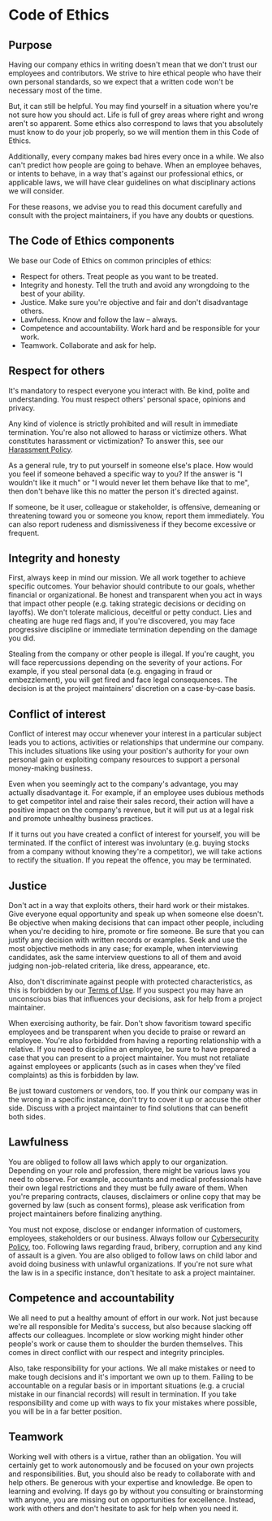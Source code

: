 <!--
===-----------------------------------------------------------------------------------===
Copyright (c) 2021 Calinescu Mihai, Bencu Bogdan

For copying notice, see https://github.com/CMihai99/medita/blob/main/COPYING.
For licenses we use, see https://github.com/CMihai99/medita/tree/main/LICENSES.
===-----------------------------------------------------------------------------------===
-->

# Code of Ethics

## Purpose

Having our company ethics in writing doesn't mean that we don't trust our employees
and contributors. We strive to hire ethical people who have their own personal
standards, so we expect that a written code won't be necessary most of the time.

But, it can still be helpful. You may find yourself in a situation where you're
not sure how you should act. Life is full of grey areas where right and wrong aren't
so apparent. Some ethics also correspond to laws that you absolutely must know
to do your job properly, so we will mention them in this Code of Ethics.

Additionally, every company makes bad hires every once in a while. We also can't
predict how people are going to behave. When an employee behaves, or intents to
behave, in a way that's against our professional ethics, or applicable laws, we
will have clear guidelines on what disciplinary actions we will consider.

For these reasons, we advise you to read this document carefully and consult
with the project maintainers, if you have any doubts or questions.

## The Code of Ethics components

We base our Code of Ethics on common principles of ethics:

-   Respect for others. Treat people as you want to be treated.
-   Integrity and honesty. Tell the truth and avoid any wrongdoing to the best of your ability.
-   Justice. Make sure you're objective and fair and don't disadvantage others.
-   Lawfulness. Know and follow the law – always.
-   Competence and accountability. Work hard and be responsible for your work.
-   Teamwork. Collaborate and ask for help.

## Respect for others

It's mandatory to respect everyone you interact with. Be kind, polite and
understanding. You must respect others' personal space, opinions and privacy.

Any kind of violence is strictly prohibited and will result in immediate
termination. You're also not allowed to harass or victimize others. What
constitutes harassment or victimization? To answer this, see our [Harassment Policy](https://github.com/CMihai99/medita/blob/main/docs/Harassment.md).

As a general rule, try to put yourself in someone else's place. How would you
feel if someone behaved a specific way to you? If the answer is "I wouldn't like
it much" or "I would never let them behave like that to me", then don't behave
like this no matter the person it's directed against.

If someone, be it user, colleague or stakeholder, is offensive, demeaning or
threatening toward you or someone you know, report them immediately. You can
also report rudeness and dismissiveness if they become excessive or frequent.

## Integrity and honesty

First, always keep in mind our mission. We all work together to achieve
specific outcomes. Your behavior should contribute to our goals, whether
financial or organizational. Be honest and transparent when you act in ways
that impact other people (e.g. taking strategic decisions or deciding on layoffs).
We don't tolerate malicious, deceitful or petty conduct. Lies and cheating are
huge red flags and, if you're discovered, you may face progressive discipline
or immediate termination depending on the damage you did.

Stealing from the company or other people is illegal. If you're caught, you will
face repercussions depending on the severity of your actions. For example, if you
steal personal data (e.g. engaging in fraud or embezzlement), you will get fired
and face legal consequences. The decision is at the project maintainers' discretion on a case-by-case basis.

## Conflict of interest

Conflict of interest may occur whenever your interest in a particular subject
leads you to actions, activities or relationships that undermine our company.
This includes situations like using your position's authority for your own personal
gain or exploiting company resources to support a personal money-making business.

Even when you seemingly act to the company's advantage, you may actually disadvantage
it. For example, if an employee uses dubious methods to get competitor intel
and raise their sales record, their action will have a positive impact on the company's
revenue, but it will put us at a legal risk and promote unhealthy business practices.

If it turns out you have created a conflict of interest for yourself, you will
be terminated. If the conflict of interest was involuntary (e.g. buying stocks
from a company without knowing they're a competitor), we will take actions to
rectify the situation. If you repeat the offence, you may be terminated.

## Justice

Don't act in a way that exploits others, their hard work or their mistakes.
Give everyone equal opportunity and speak up when someone else doesn't.
Be objective when making decisions that can impact other people,
including when you're deciding to hire, promote or fire someone.
Be sure that you can justify any decision with written records or examples.
Seek and use the most objective methods in any case; for example, when
interviewing candidates, ask the same interview questions to all of them
and avoid judging non-job-related criteria, like dress, appearance, etc.

Also, don't discriminate against people with protected characteristics, as this is
forbidden by our [Terms of Use](https://github.com/CMihai99/medita/blob/main/docs/TermsOfUse.md).
If you suspect you may have an unconscious bias that influences
your decisions, ask for help from a project maintainer.

When exercising authority, be fair. Don't show favoritism toward specific
employees and be transparent when you decide to praise or reward an employee.
You're also forbidded from having a reporting relationship with a relative.
If you need to discipline an employee, be sure to have prepared a case that
you can present to a project maintainer. You must not retaliate against employees
or applicants (such as in cases when they've filed complaints) as this is forbidden by law.

Be just toward customers or vendors, too. If you think our company was in the wrong
in a specific instance, don't try to cover it up or accuse the other side.
Discuss with a project maintainer to find solutions that can benefit both sides.

## Lawfulness

You are obliged to follow all laws which apply to our organization. Depending on
your role and profession, there might be various laws you need to observe. For
example, accountants and medical professionals have their own legal restrictions
and they must be fully aware of them. When you're preparing contracts, clauses,
disclaimers or online copy that may be governed by law (such as consent forms),
please ask verification from project maintainers before finalizing anything.

You must not expose, disclose or endanger information of customers, employees,
stakeholders or our business. Always follow our [Cybersecurity Policy](https://github.com/CMihai99/medita/blob/main/docs/Cybersecurity.md), too.
Following laws regarding fraud, bribery, corruption and any kind of
assault is a given. You are also obliged to follow laws on child labor
and avoid doing business with unlawful organizations. If you're not sure
what the law is in a specific instance, don't hesitate to ask a project maintainer.

## Competence and accountability

We all need to put a healthy amount of effort in our work. Not just because
we're all responsible for Medita's success, but also because slacking off
affects our colleagues. Incomplete or slow working might hinder other people's
work or cause them to shoulder the burden themselves.
This comes in direct conflict with our respect and integrity principles.

Also, take responsibility for your actions. We all make mistakes or need to make
tough decisions and it's important we own up to them. Failing to be accountable
on a regular basis or in important situations (e.g. a crucial mistake in our
financial records) will result in termination. If you take responsibility and come up
with ways to fix your mistakes where possible, you will be in a far better position.

## Teamwork

Working well with others is a virtue, rather than an obligation. You will certainly
get to work autonomously and be focused on your own projects and responsibilities.
But, you should also be ready to collaborate with and help others. Be generous with
your expertise and knowledge. Be open to learning and evolving. If days go by without
you consulting or brainstorming with anyone, you are missing out on opportunities
for excellence. Instead, work with others and don't hesitate to ask for help when you need it.
